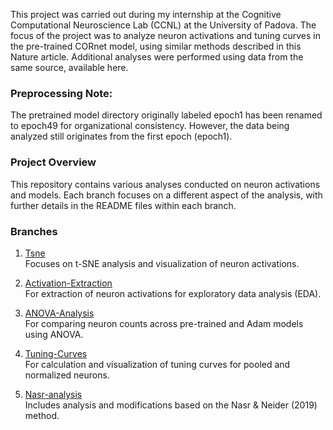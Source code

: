 This project was carried out during my internship at the Cognitive Computational Neuroscience Lab (CCNL) at the University of Padova. The focus of the project was to analyze neuron activations and tuning curves in the pre-trained CORnet model, using similar methods described in this Nature article. Additional analyses were performed using data from the same source, available here.

### Preprocessing Note:
The pretrained model directory originally labeled epoch1 has been renamed to epoch49 for organizational consistency. However, the data being analyzed still originates from the first epoch (epoch1).

### Project Overview
This repository contains various analyses conducted on neuron activations and models. Each branch focuses on a different aspect of the analysis, with further details in the README files within each branch.

### Branches

1. [Tsne](https://github.com/anahita-soltan/CCNL/tree/Tsne)  
   Focuses on t-SNE analysis and visualization of neuron activations.

2. [Activation-Extraction](https://github.com/anahita-soltan/CCNL/tree/Activation-Extraction)  
   For extraction of neuron activations for exploratory data analysis (EDA).

3. [ANOVA-Analysis](https://github.com/anahita-soltan/CCNL/tree/ANOVA-Analysis)  
   For comparing neuron counts across pre-trained and Adam models using ANOVA.

4. [Tuning-Curves](https://github.com/anahita-soltan/CCNL/tree/Tuning-Curves)  
   For calculation and visualization of tuning curves for pooled and normalized neurons.

5. [Nasr-analysis](https://github.com/anahita-soltan/CCNL/tree/Nasr-analysis)  
   Includes analysis and modifications based on the Nasr & Neider (2019) method.
